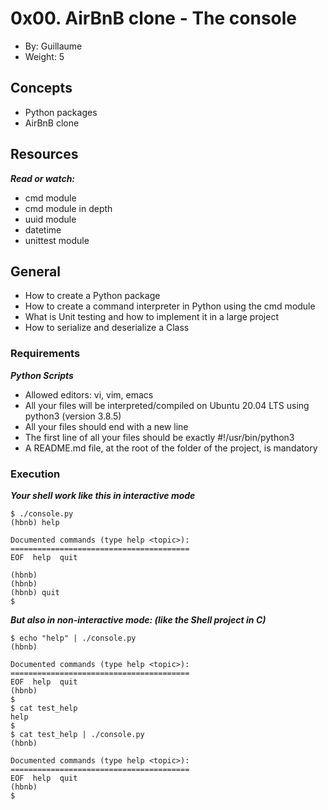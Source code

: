 # 0x00. AirBnB clone - The console
+ By: Guillaume 
+ Weight: 5

## Concepts

+ Python packages
+ AirBnB clone

## Resources
***Read or watch:***
+ cmd module
+ cmd module in depth
+ uuid module
+ datetime
+ unittest module

## General
+ How to create a Python package
+ How to create a command interpreter in Python using the cmd module
+ What is Unit testing and how to implement it in a large project
+ How to serialize and deserialize a Class

### Requirements
***Python Scripts***
+ Allowed editors: vi, vim, emacs
+ All your files will be interpreted/compiled on Ubuntu 20.04 LTS using python3 (version 3.8.5)
+ All your files should end with a new line
+ The first line of all your files should be exactly #!/usr/bin/python3
+ A README.md file, at the root of the folder of the project, is mandatory

### Execution
***Your shell work like this in interactive mode***
```
$ ./console.py
(hbnb) help

Documented commands (type help <topic>):
========================================
EOF  help  quit

(hbnb)
(hbnb)
(hbnb) quit
$
```

***But also in non-interactive mode: (like the Shell project in C)***
```
$ echo "help" | ./console.py
(hbnb)

Documented commands (type help <topic>):
========================================
EOF  help  quit
(hbnb)
$
$ cat test_help
help
$
$ cat test_help | ./console.py
(hbnb)

Documented commands (type help <topic>):
========================================
EOF  help  quit
(hbnb)
$
```



